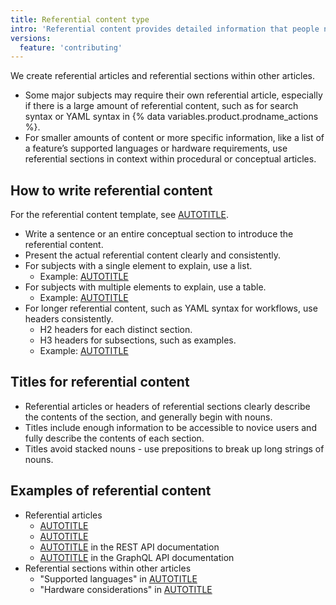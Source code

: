 ```yaml
---
title: Referential content type
intro: 'Referential content provides detailed information that people need while they are actively using a feature.'
versions:
  feature: 'contributing'
---
```


We create referential articles and referential sections within other articles.
* Some major subjects may require their own referential article, especially if there is a large amount of referential content, such as for search syntax or YAML syntax in {% data variables.product.prodname_actions %}.
* For smaller amounts of content or more specific information, like a list of a feature’s supported languages or hardware requirements, use referential sections in context within procedural or conceptual articles.

## How to write referential content

For the referential content template, see [AUTOTITLE](/contributing/writing-for-github-docs/templates#referential-article-template).

* Write a sentence or an entire conceptual section to introduce the referential content.
* Present the actual referential content clearly and consistently.
* For subjects with a single element to explain, use a list.
  * Example: [AUTOTITLE](/organizations/managing-access-to-your-organizations-repositories/repository-permission-levels-for-an-organization#repository-roles-for-organizations)
* For subjects with multiple elements to explain, use a table.
  * Example: [AUTOTITLE](/organizations/managing-access-to-your-organizations-repositories/repository-permission-levels-for-an-organization#permissions-for-each-role)
* For longer referential content, such as YAML syntax for workflows, use headers consistently.
  * H2 headers for each distinct section.
  * H3 headers for subsections, such as examples.
  * Example: [AUTOTITLE](/actions/reference/workflow-syntax-for-github-actions)

## Titles for referential content

* Referential articles or headers of referential sections clearly describe the contents of the section, and generally begin with nouns.
* Titles include enough information to be accessible to novice users and fully describe the contents of each section.
* Titles avoid stacked nouns - use prepositions to break up long strings of nouns.

## Examples of referential content

* Referential articles
  * [AUTOTITLE](/get-started/accessibility/keyboard-shortcuts)
  * [AUTOTITLE](/enterprise-cloud@latest/admin/user-management/managing-users-in-your-enterprise/roles-in-an-enterprise)
  * [AUTOTITLE](/free-pro-team@latest/rest/reference/billing) in the REST API documentation
  * [AUTOTITLE](/graphql/reference/mutations) in the GraphQL API documentation
* Referential sections within other articles
  * "Supported languages" in [AUTOTITLE](/free-pro-team@latest/get-started/using-github/github-mobile#supported-languages-for-github-mobile)
  * "Hardware considerations" in [AUTOTITLE](/enterprise-server@latest/admin/installation/installing-github-enterprise-server-on-aws#hardware-considerations)
